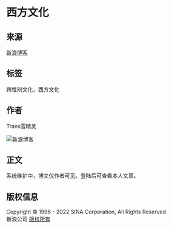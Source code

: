 # 西方文化

## 来源
[新浪博客](http://blog.sina.com.cn/u/5345996757)

## 标签
跨性别文化，西方文化

## 作者
Trans雪精灵

![新浪博客](//simg.sinajs.cn/blog7style/images/common/topbar/topbar_logo.gif)

## 正文
系统维护中，博文仅作者可见。登陆后可查看本人文章。

## 版权信息
Copyright © 1996 - 2022 SINA Corporation, All Rights Reserved  
新浪公司 [版权所有](//www.sina.com.cn/intro/copyright.shtml)